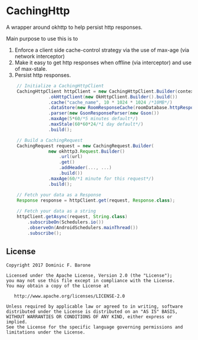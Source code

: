 # CachingHttp
A wrapper around okhttp to help persist http responses.

Main purpose to use this is to 
1) Enforce a client side cache-control strategy via the use of max-age (via network interceptor)
2) Make it easy to get http responses when offline (via interceptor) and use of max-stale.
3) Persist http responses.

```groovy
    // Initialize a CachingHttpClient
    CachingHttpClient httpClient = new CachingHttpClient.Builder(context/*to check network availability*/)
                .okHttpClient(new OkHttpClient.Builder().build())
                .cache("cache_name", 10 * 1024 * 1024 /*10MB*/)
                .dataStore(new RoomResponseCache(roomDatabase.httpResponseDao()))
                .parser(new GsonResponseParser(new Gson())
                .maxAge(5*60/*5 minutes default*/)
                .maxStale(60*60*24/*1 day default*/)
                .build();
```

```groovy
    // Build a CachingRequest
    CachingRequest request = new CachingRequest.Builder(
                new okhttp3.Request.Builder()
                    .url(url)
                    .get()
                    .addHeader(..., ...)
                    .build())
                .maxAge(60/*1 minute for this request*/)
                .build();
```

```groovy
    // Fetch your data as a Response
    Response response = httpClient.get(request, Response.class);
    
    // Fetch your data as a string
    httpClient.getAsync(request, String.class)
        .subscribeOn(Schedulers.io())
        .observeOn(AndroidSchedulers.mainThread())
        .subscribe();
```

License
-------
    Copyright 2017 Dominic F. Barone

    Licensed under the Apache License, Version 2.0 (the "License");
    you may not use this file except in compliance with the License.
    You may obtain a copy of the License at

       http://www.apache.org/licenses/LICENSE-2.0

    Unless required by applicable law or agreed to in writing, software
    distributed under the License is distributed on an "AS IS" BASIS,
    WITHOUT WARRANTIES OR CONDITIONS OF ANY KIND, either express or implied.
    See the License for the specific language governing permissions and
    limitations under the License.

